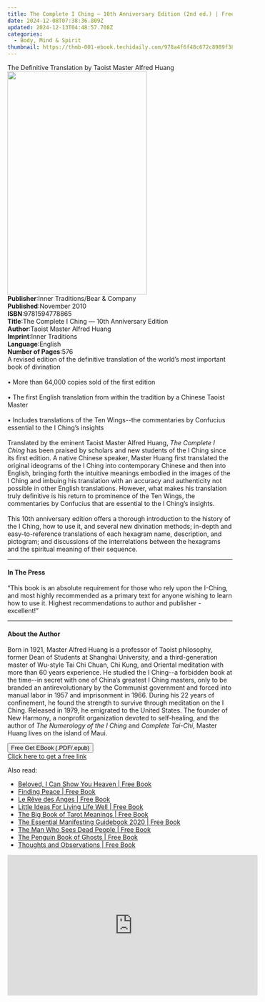 ```yaml
---
title: The Complete I Ching — 10th Anniversary Edition (2nd ed.) | Free Book
date: 2024-12-08T07:38:36.809Z
updated: 2024-12-13T04:48:57.708Z
categories:
  - Body, Mind & Spirit
thumbnail: https://thmb-001-ebook.techidaily.com/978a4f6f48c672c8989f38aeca5e54735212dd80b74aa0a655e6182113d9b087.jpg
---
```

<main id="book-container">
  <div class="flex flex-col">
    <div class="book-brief flex-1 py-6 px-4 sm:p-6 md:py-10 md:px-8">
      <!-- brief-->
      <div class="book-brief-main">
        The Definitive Translation by Taoist Master Alfred Huang
      </div>
    </div>
    <div
      class="book-meta-info flex-1 grid gap-4 col-start-1 col-end-3 row-start-1 sm:mb-6 sm:grid-cols-4 lg:gap-6 lg:col-start-2 lg:row-end-6 lg:row-span-6 lg:mb-0"
    >
      <div
        class="book-meta-info-left place-content-center mt-4 p-4 text-sm leading-6 col-start-2 col-span-2 dark:text-slate-400"
      >
        <img
          class="w-full h-500 object-cover rounded-lg sm:h-255 sm:col-span-2 lg:col-span-full"
          src="https://img-001-ebook.techidaily.com/be8022500d90af491f4593971382e83bb75f14fa02a06b3c1141cb6a66d3fc33.jpg"
          alt=""
          width="312"
          height="500"
        />
      </div>
      <div
        class="book-meta-info-right mt-2 col-start-1 row-start-2 col-span-3 self-center"
      >
        <!-- meta data  -->
        <div class="flex flex-col px-4 md:px-8">
          <div class="flex-1">
            <strong>Publisher</strong>:<span class="px-2"
              >Inner Traditions/Bear &amp; Company</span
            >
          </div>
          <div class="flex-1">
            <strong>Published</strong>:<span class="px-2">November 2010</span>
          </div>
          <div class="flex-1">
            <strong>ISBN</strong>:<span class="px-2">9781594778865</span>
          </div>
          <div class="flex-1">
            <strong>Title</strong>:<span class="px-2"
              >The Complete I Ching — 10th Anniversary Edition</span
            >
          </div>
          <div class="flex-1">
            <strong>Author</strong>:<span class="px-2"
              >Taoist Master Alfred Huang</span
            >
          </div>
          <div class="flex-1">
            <strong>Imprint</strong>:<span class="px-2">Inner Traditions</span>
          </div>
          <div class="flex-1">
            <strong>Language</strong>:<span class="px-2">English</span>
          </div>
          <div class="flex-1">
            <strong>Number of Pages</strong>:<span class="px-2">576</span>
          </div>
        </div>
      </div>
    </div>
    <div class="book-description flex-1 py-6 px-4 sm:p-6 md:py-10 md:px-8">
      <div class="book-description-main">
        <div accordion-content="" id="description">
          A revised edition of the definitive translation of the world’s most
          important book of divination <br />
          <br />• More than 64,000 copies sold of the first edition <br />
          <br />• The first English translation from within the tradition by a
          Chinese Taoist Master <br />
          <br />• Includes translations of the Ten Wings--the commentaries by
          Confucius essential to the I Ching’s insights <br />
          <br />Translated by the eminent Taoist Master Alfred Huang,
          <i>The Complete I Ching</i> has been praised by scholars and new
          students of the I Ching since its first edition. A native Chinese
          speaker, Master Huang first translated the original ideograms of the I
          Ching into contemporary Chinese and then into English, bringing forth
          the intuitive meanings embodied in the images of the I Ching and
          imbuing his translation with an accuracy and authenticity not possible
          in other English translations. However, what makes his translation
          truly definitive is his return to prominence of the Ten Wings, the
          commentaries by Confucius that are essential to the I Ching’s
          insights. <br />
          <br />This 10th anniversary edition offers a thorough introduction to
          the history of the I Ching, how to use it, and several new divination
          methods; in-depth and easy-to-reference translations of each hexagram
          name, description, and pictogram; and discussions of the
          interrelations between the hexagrams and the spiritual meaning of
          their sequence.
        </div>
        <div class="accordion-fader"></div>
      </div>
    </div>
    <div class="book-excerpts flex-1 py-6 px-4 sm:p-6 md:py-10 md:px-8">
      <!-- excerpts-->
      <div class="book-excerpts-main">
        <hr />
        <h4 class="placeholder placeholder-heading">
          <span>In The Press</span>
        </h4>
        <p>
          “This book is an absolute requirement for those who rely upon the
          I-Ching, and most highly recommended as a primary text for anyone
          wishing to learn how to use it. Highest recommendations to author and
          publisher - excellent!”
        </p>
      </div>
    </div>
    <div class="book-about-author flex-1 py-6 px-4 sm:p-6 md:py-10 md:px-8">
      <!-- about author-->
      <div class="book-main-author-main">
        <hr />
        <h4 class="placeholder placeholder-heading">
          <span>About the Author</span>
        </h4>
        <p>
          Born in 1921, Master Alfred Huang is a professor of Taoist philosophy,
          former Dean of Students at Shanghai University, and a third-generation
          master of Wu-style Tai Chi Chuan, Chi Kung, and Oriental meditation
          with more than 60 years experience. He studied the I Ching--a
          forbidden book at the time--in secret with one of China’s greatest I
          Ching masters, only to be branded an antirevolutionary by the
          Communist government and forced into manual labor in 1957 and
          imprisonment in 1966. During his 22 years of confinement, he found the
          strength to survive through meditation on the I Ching. Released in
          1979, he emigrated to the United States. The founder of New Harmony, a
          nonprofit organization devoted to self-healing, and the author of
          <i>The Numerology of the I Ching</i> and <i>Complete Tai-Chi</i>,
          Master Huang lives on the island of Maui.
        </p>
      </div>
    </div>
    <div class="book-free-get flex-1 py-6 px-4 sm:p-6 md:py-10 md:px-8">
      <button
        id="btn-free-get"
        class="bg-blue-500 hover:bg-blue-700 text-white font-bold py-2 px-4 rounded"
      >
        Free Get EBook (.PDF/.epub)
      </button>
      <div id="countdown-display" class="px-2 text-lg mt-2"></div>
      <a
        id="free-link"
        class="hidden bg-blue-500 hover:bg-blue-700 text-white font-bold py-2 px-4 rounded"
        href="https://www.ebooks.com/en-us/book/95782205/the-complete-i-ching-10th-anniversary-edition/taoist-master-alfred-huang/"
        target="_blank"
        >Click here to get a free link</a
      >
    </div>
    <script>
      let countdownTime = 0;
      let countdownInterval = null;
      document
        .getElementById('btn-free-get')
        .addEventListener('click', startCountdown);
      function startCountdown() {
        countdownTime = new Date().getTime() + 60000 * 3;
        countdownInterval = setInterval(updateCountdown, 1000);
        document.getElementById('btn-free-get').disabled = true;
        document
          .getElementById('btn-free-get')
          .classList.add('bg-gray-500', 'cursor-not-allowed');
      }
      function updateCountdown() {
        let currentTime = new Date().getTime();
        let timeLeft = countdownTime - currentTime;
        let secondsLeft = Math.floor(timeLeft / 1000);
        document.getElementById('countdown-display').innerHTML =
          `Remaining time: ${secondsLeft} seconds.`;
        if (secondsLeft <= 0) {
          clearInterval(countdownInterval);
          document.getElementById('btn-free-get').classList.add('hidden');
          document.getElementById('free-link').classList.remove('hidden');
          document.getElementById('countdown-display').innerHTML = '';
        }
      }
    </script>
  </div>
</main>

<ins class="adsbygoogle"
      style="display:block"
      data-ad-client="ca-pub-7571918770474297"
      data-ad-slot="8358498916"
      data-ad-format="auto"
      data-full-width-responsive="true"></ins>
    

<span class="atpl-alsoreadstyle">Also read:</span>
<div><ul>
<li><a href="https://novels-ebooks.techidaily.com/210518965-9781777476014-beloved-i-can-show-you-heaven/"><u>Beloved, I Can Show You Heaven | Free Book</u></a></li>
<li><a href="https://novels-ebooks.techidaily.com/210517789-9780241523018-finding-peace/"><u>Finding Peace | Free Book</u></a></li>
<li><a href="https://novels-ebooks.techidaily.com/210513866-9781739770457-le-reve-des-anges/"><u>Le Rêve des Anges | Free Book</u></a></li>
<li><a href="https://novels-ebooks.techidaily.com/210518922-9780578352480-little-ideas-for-living-life-well/"><u>Little Ideas For Living Life Well | Free Book</u></a></li>
<li><a href="https://novels-ebooks.techidaily.com/210518893-9780760373064-the-big-book-of-tarot-meanings/"><u>The Big Book of Tarot Meanings | Free Book</u></a></li>
<li><a href="https://novels-ebooks.techidaily.com/210518972-9781733301510-the-essential-manifesting-guidebook-2020/"><u>The Essential Manifesting Guidebook 2020 | Free Book</u></a></li>
<li><a href="https://novels-ebooks.techidaily.com/210515736-9780141923918-the-man-who-sees-dead-people/"><u>The Man Who Sees Dead People | Free Book</u></a></li>
<li><a href="https://novels-ebooks.techidaily.com/210517009-9780141920740-the-penguin-book-of-ghosts/"><u>The Penguin Book of Ghosts | Free Book</u></a></li>
<li><a href="https://novels-ebooks.techidaily.com/210518849-9780578385655-thoughts-and-observations/"><u>Thoughts and Observations | Free Book</u></a></li>
</ul></div>

<!-- affiliate ads begin -->
<iframe width="560" height="315" src="https://www.youtube.com/embed/MHafwnWSEQk?si=rejNVNpJZH2SqNLy" title="YouTube video player" frameborder="0" allow="accelerometer; autoplay; clipboard-write; encrypted-media; gyroscope; picture-in-picture; web-share" referrerpolicy="strict-origin-when-cross-origin" allowfullscreen></iframe>
<!-- affiliate ads end -->

